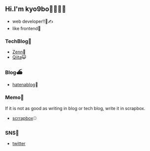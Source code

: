 ## Hi.I'm kyo9bo🍺🍺🍺🍺

- web developer!!👀✍️
- like frontend🎢

### TechBlog💍

- [Zenn](https://zenn.dev/kyo9bo)👾
- [Qiita](https://qiita.com/kyo9bo)😺

### Blog⛴

- [hatenablog](https://kyo9bo.hatenablog.com/)🥳

### Memo📙

If it is not as good as writing in blog or tech blog, write it in scrapbox.

- [scrrapbox](https://scrapbox.io/kyo9bo-memo/)⚾️

### SNS🐉
- [twitter](https://twitter.com/kyo9bonnn)
